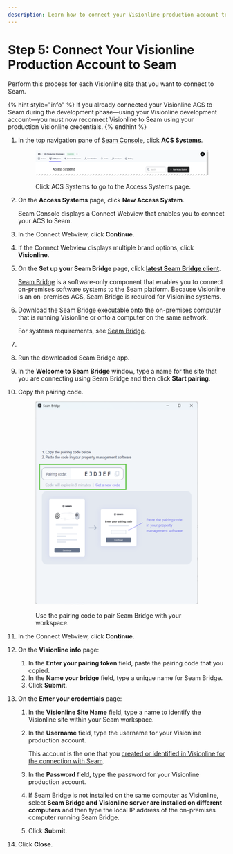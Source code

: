 ```yaml
---
description: Learn how to connect your Visionline production account to Seam.
---
```


# Step 5: Connect Your Visionline Production Account to Seam

Perform this process for each Visionline site that you want to connect to Seam.

{% hint style="info" %}
If you already connected your Visionline ACS to Seam during the development phase—using your Visionline development account—you must now reconnect Visionline to Seam using your production Visionline credentials.
{% endhint %}

1.  In the top navigation pane of [Seam Console](https://console.seam.co/), click **ACS Systems**.

    <figure><img src="../../../../../.gitbook/assets/access-systems-tab-production-workspace.png" alt="Click ACS Systems to go to the Access Systems page."><figcaption><p>Click ACS Systems to go to the Access Systems page.</p></figcaption></figure>
2.  On the **Access Systems** page, click **New Access System**.

    Seam Console displays a Connect Webview that enables you to connect your ACS to Seam.
3. In the Connect Webview, click **Continue**.
4. If the Connect Webview displays multiple brand options, click **Visionline**.
5.  On the **Set up your Seam Bridge** page, click [**latest Seam Bridge client**](https://www.seam.co/seam-bridge/releases/latest).

    [Seam Bridge](../../../../../capability-guides/seam-bridge.md) is a software-only component that enables you to connect on-premises software systems to the Seam platform. Because Visionline is an on-premises ACS, Seam Bridge is required for Visionline systems.
6.  Download the Seam Bridge executable onto the on-premises computer that is running Visionline or onto a computer on the same network.

    For systems requirements, see [Seam Bridge](../../../../../capability-guides/seam-bridge.md).
7.
8. Run the downloaded Seam Bridge app.
9. In the **Welcome to Seam Bridge** window, type a name for the site that you are connecting using Seam Bridge and then click **Start pairing**.
10. Copy the pairing code.

    <figure><img src="../../../../../.gitbook/assets/seam-bridge-pairing-code.png" alt="Use the pairing code to pair Seam Bridge with your workspace." width="375"><figcaption><p>Use the pairing code to pair Seam Bridge with your workspace.</p></figcaption></figure>
11. In the Connect Webview, click **Continue**.
12. On the **Visionline info** page:
    1. In the **Enter your pairing token** field, paste the pairing code that you copied.
    2. In the **Name your bridge** field, type a unique name for Seam Bridge.
    3. Click **Submit**.
13. On the **Enter your credentials** page:
    1. In the **Visionline Site Name** field, type a name to identify the Visionline site within your Seam workspace.
    2.  In the **Username** field, type the username for your Visionline production account.

        This account is the one that you [created or identified in Visionline for the connection with Seam](../../../../assa-abloy-visionline-access-control-system/visionline-acs-setup-instructions/developing-and-launching-your-visionline-plastic-card-encoding-app/launching-your-visionline-plastic-card-encoding-app-to-a-live-site/step-2-configure-a-visionline-user-account.md).
    3. In the **Password** field, type the password for your Visionline production account.
    4. If Seam Bridge is not installed on the same computer as Visionline, select **Seam Bridge and Visionline server are installed on different computers** and then type the local IP address of the on-premises computer running Seam Bridge.
    5. Click **Submit**.
14. Click **Close**.
